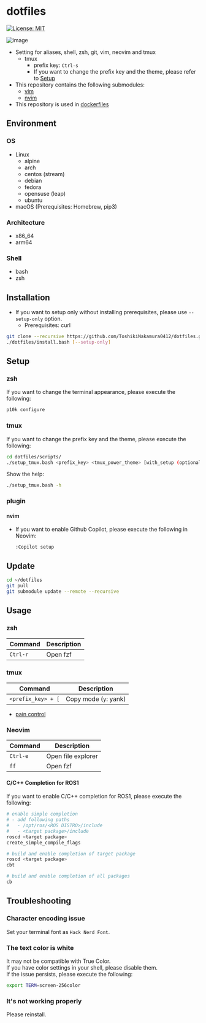 # dotfiles

[![License: MIT](https://img.shields.io/badge/License-MIT-yellow.svg)](https://opensource.org/licenses/MIT)

![image](https://github.com/ToshikiNakamura0412/dotfiles/wiki/images/dotfiles.png)

- Setting for aliases, shell, zsh, git, vim, neovim and tmux
  - tmux
    - prefix key: `Ctrl-s`
    - If you want to change the prefix key and the theme, please refer to [Setup](#setup)
- This repository contains the following submodules:
  - [vim](https://github.com/ToshikiNakamura0412/vim.git)
  - [nvim](https://github.com/ToshikiNakamura0412/nvim.git)
- This repository is used in [dockerfiles](https://github.com/ToshikiNakamura0412/dockerfiles.git)

## Environment
### OS
- Linux
  - alpine
  - arch
  - centos (stream)
  - debian
  - fedora
  - opensuse (leap)
  - ubuntu
- macOS (Prerequisites: Homebrew, pip3)

### Architecture
- x86_64
- arm64

### Shell
- bash
- zsh

## Installation
- If you want to setup only without installing prerequisites, please use `--setup-only` option.
  - Prerequisites: curl
```bash
git clone --recursive https://github.com/ToshikiNakamura0412/dotfiles.git
./dotfiles/install.bash [--setup-only]
```

## Setup
### zsh
If you want to change the terminal appearance, please execute the following:
```bash
p10k configure
```

### tmux
If you want to change the prefix key and the theme, please execute the following:
```bash
cd dotfiles/scripts/
./setup_tmux.bash <prefix_key> <tmux_power_theme> [with_setup (optional)]
```
Show the help:
```bash
./setup_tmux.bash -h
```

### plugin
#### nvim
- If you want to enable Github Copilot, please execute the following in Neovim:
  ```
  :Copilot setup
  ```

## Update
```bash
cd ~/dotfiles
git pull
git submodule update --remote --recursive
```

## Usage
### zsh
| Command | Description |
| --- | --- |
| `Ctrl-r` | Open fzf |

### tmux
| Command | Description |
| --- | --- |
| `<prefix_key> + [` | Copy mode (`y`: yank) |

- [pain control](https://github.com/tmux-plugins/tmux-pain-control.git)

### Neovim
| Command | Description |
| --- | --- |
| `Ctrl-e` | Open file explorer |
| `ff` | Open fzf |

#### C/C++ Completion for ROS1
If you want to enable C/C++ completion for ROS1, please execute the following:
```bash
# enable simple completion
# - add following paths
#   - /opt/ros/<ROS DISTRO>/include
#   - <target package>/include
roscd <target package>
create_simple_compile_flags

# build and enable completion of target package
roscd <target package>
cbt

# build and enable completion of all packages
cb
```

## Troubleshooting
### Character encoding issue
Set your terminal font as `Hack Nerd Font`.

### The text color is white
It may not be compatible with True Color.<br>
If you have color settings in your shell, please disable them.<br>
If the issue persists, please execute the following:
```bash
export TERM=screen-256color
```

### It's not working properly
Please reinstall.
